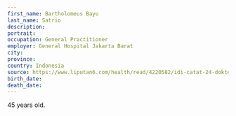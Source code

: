 ```yaml
---
first_name: Bartholomeus Bayu
last_name: Satrio
description: 
portrait: 
occupation: General Practitioner
employer: General Hospital Jakarta Barat
city: 
province: 
country: Indonesia
source: https://www.liputan6.com/health/read/4220582/idi-catat-24-dokter-meninggal-terkait-corona-covid-19
birth_date: 
death_date: 
---
```


45 years old.